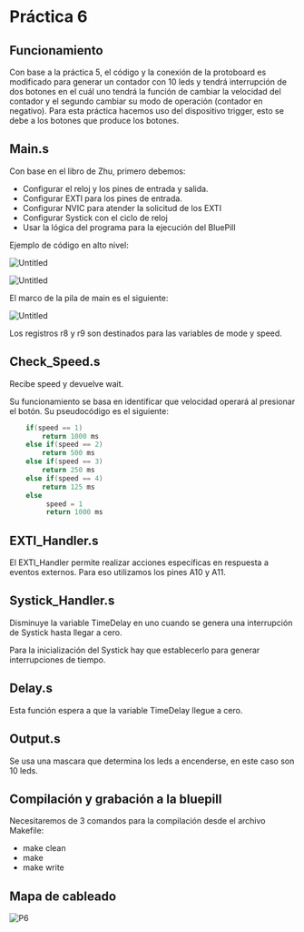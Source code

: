 # Práctica 6

## Funcionamiento

Con base a la práctica 5, el código y la conexión de la protoboard es modificado para generar un contador con 10 leds y tendrá interrupción de dos botones en el cuál uno tendrá la función de cambiar la velocidad del contador y el segundo cambiar su modo de operación (contador en negativo). Para esta práctica hacemos uso del dispositivo trigger, esto se debe a los botones que produce los botones.

## Main.s

Con base en el libro de Zhu, primero debemos:

- Configurar el reloj y los pines de entrada y salida.
- Configurar EXTI para los pines de entrada.
- Configurar NVIC para atender la solicitud de los EXTI
- Configurar Systick con el ciclo de reloj
- Usar la lógica del programa para la ejecución del BluePill

Ejemplo de código en alto nivel:

![Untitled](https://s3-us-west-2.amazonaws.com/secure.notion-static.com/e7f63d8e-530c-47de-9e65-d597c08f4f84/Untitled.png)

![Untitled](https://s3-us-west-2.amazonaws.com/secure.notion-static.com/06dee19e-2102-42af-8d7a-ef73986329b8/Untitled.png)

El marco de la pila de main es el siguiente:

![Untitled](https://s3-us-west-2.amazonaws.com/secure.notion-static.com/a8653ff0-c9dc-4113-8e3a-5ce3c6c6b682/Untitled.png)

Los registros r8 y r9 son destinados para las variables de mode y speed.

## Check_Speed.s

Recibe speed y devuelve wait.

Su funcionamiento se basa en identificar que velocidad operará al presionar el botón. Su pseudocódigo es el siguiente:

```cpp
	if(speed == 1)
		return 1000 ms
	else if(speed == 2)
		return 500 ms
	else if(speed == 3)
		return 250 ms
	else if(speed == 4)
		return 125 ms
	else
		 speed = 1
		 return 1000 ms
```

## EXTI_Handler.s

El EXTI_Handler permite realizar acciones específicas en respuesta a eventos externos. Para eso utilizamos los pines A10 y A11.

## Systick_Handler.s

Disminuye la variable TimeDelay en uno cuando se genera una interrupción de Systick hasta llegar a cero.

Para la inicialización del Systick hay que establecerlo para generar interrupciones de tiempo.

## Delay.s

Esta función espera a que la variable TimeDelay llegue a cero.

## Output.s

Se usa una mascara que determina los leds a encenderse, en este caso son 10 leds.

## Compilación y grabación a la bluepill

Necesitaremos de 3 comandos para la compilación desde el archivo Makefile:

- make clean
- make
- make write

## Mapa de cableado
![P6](https://github.com/Maiki2002/P6/assets/105370860/5d9f19d6-cff6-45ad-9b2f-dc262be8484d)


